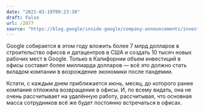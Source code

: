 ```yaml
---
date: "2021-03-19T09:23:38"
draft: False
url: /2077
source: "https://blog.google/inside-google/company-announcements/investing-america-2021"
---
```


Google собирается в этом году вложить более 7 млрд долларов в строительство офисов и датацентров в США и создать 10 тысяч новых рабочих мест в Google. Только в Калифорнии объем инвестиций в офисы составит более миллиарда долларов — всё это должно стать вкладом компании в возрождение экономики после пандемии. 

Кстати, с каждым днем приближается июнь, месяц, до которого ранее компания отложила возвращение в офисы. И, по всему видать, она не очень рассчитывает на удалённую работу, рассчитывая, что основная масса сотрудников всё же будет постоянно встречаться в офисах.
